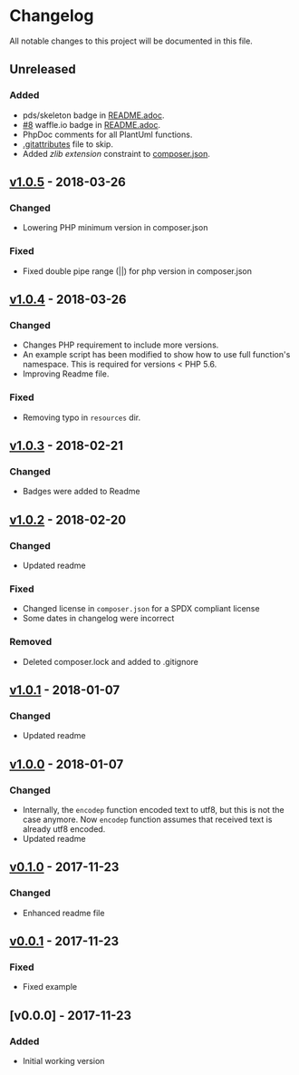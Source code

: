 Changelog
=========

All notable changes to this project will be documented in this file.

Unreleased
----------

### Added

* pds/skeleton badge in [README.adoc]().
* [#8] waffle.io badge in [README.adoc]().
* PhpDoc comments for all PlantUml functions.
* [.gitattributes]() file to skip.
* Added _zlib extension_ constraint to [composer.json]().

## [v1.0.5] - 2018-03-26

### Changed

* Lowering PHP minimum version in composer.json

### Fixed

* Fixed double pipe range (||) for php version in composer.json

## [v1.0.4] - 2018-03-26

### Changed

* Changes PHP requirement to include more versions.
* An example script has been modified to show how to use full function's 
namespace. This is required for versions < PHP 5.6.
* Improving Readme file.

### Fixed

* Removing typo in `resources` dir.

## [v1.0.3] - 2018-02-21

### Changed

* Badges were added to Readme

## [v1.0.2] - 2018-02-20

### Changed

* Updated readme

### Fixed

* Changed license in `composer.json` for a SPDX compliant license
* Some dates in changelog were incorrect

### Removed 

* Deleted composer.lock and added to .gitignore


## [v1.0.1] - 2018-01-07

### Changed
* Updated readme

## [v1.0.0] - 2018-01-07

### Changed
* Internally, the `encodep` function encoded text to utf8, but this is not the case anymore.
  Now `encodep` function assumes that received text is already utf8 encoded.
* Updated readme


## [v0.1.0] - 2017-11-23

### Changed
* Enhanced readme file


## [v0.0.1] - 2017-11-23

### Fixed
* Fixed example


## [v0.0.0] - 2017-11-23

### Added
* Initial working version


<!---
Guiding Principles

    Changelogs are for humans, not machines.
    There should be an entry for every single version.
    The same types of changes should be grouped.
    Versions and sections should be linkable.
    The latest version comes first.
    The release date of each versions is displayed.
    Mention whether you follow Semantic Versioning.

Types of changes

    Added       for new features.
    Changed     for changes in existing functionality.
    Deprecated  for soon-to-be removed features.
    Removed     for now removed features.
    Fixed       for any bug fixes.
    Security    in case of vulnerabilities.
-->

[#8]: https://github.com/jawira/plantuml-encodin/pull/8
[v1.0.5]: https://github.com/jawira/plantuml-encodin/compare/v1.0.4...v1.0.5
[v1.0.4]: https://github.com/jawira/plantuml-encodin/compare/v1.0.3...v1.0.4
[v1.0.3]: https://github.com/jawira/plantuml-encodin/compare/v1.0.2...v1.0.3
[v1.0.2]: https://github.com/jawira/plantuml-encodin/compare/v1.0.1...v1.0.2
[v1.0.1]: https://github.com/jawira/plantuml-encodin/compare/v1.0.0...v1.0.1
[v1.0.0]: https://github.com/jawira/plantuml-encodin/compare/v0.1.0...v1.0.0
[v0.1.0]: https://github.com/jawira/plantuml-encodin/compare/v0.0.1...v0.1.0
[v0.0.1]: https://github.com/jawira/plantuml-encodin/compare/v0.0.0...v0.0.1
